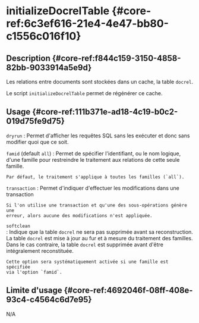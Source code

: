 # initializeDocrelTable {#core-ref:6c3ef616-21e4-4e47-bb80-c1556c016f10}

## Description {#core-ref:f844c159-3150-4858-82bb-9033914a5e9d}

Les relations entre documents sont stockées dans un cache, la table `docrel`.

Le script `initializeDocrelTable` permet de régénérer ce cache.

## Usage {#core-ref:111b371e-ad18-4c19-b0c2-019d75fe9d75}

`dryrun` 
:   Permet d'afficher les requêtes SQL sans les exécuter et donc sans
    modifier quoi que ce soit.

`famid` (default `all`)
:   Permet de spécifier l'identifiant, ou le nom logique, d'une famille pour
    restreindre le traitement aux relations de cette seule famille.
    
    Par défaut, le traitement s'applique à toutes les familles (`all`).

`transaction` 
:   Permet d'indiquer d'effectuer les modifications dans une transaction
    
    Si l'on utilise une transaction et qu'une des sous-opérations génère une
    erreur, alors aucune des modifications n'est appliquée.

`softclean`  
:   Indique que la table `docrel` ne sera pas supprimée avant sa reconstruction.
    La table `docrel` est mise à jour au fur et à mesure 
    du traitement des familles.  
    Dans le cas contraire, la table `docrel` est
    supprimée avant d'être intégralement reconstituée.
    
    Cette option sera systématiquement activée si une famille est spécifiée
    via l'option `famid`.

## Limite d'usage {#core-ref:4692046f-08ff-408e-93c4-c4564c6d7e95}

N/A
